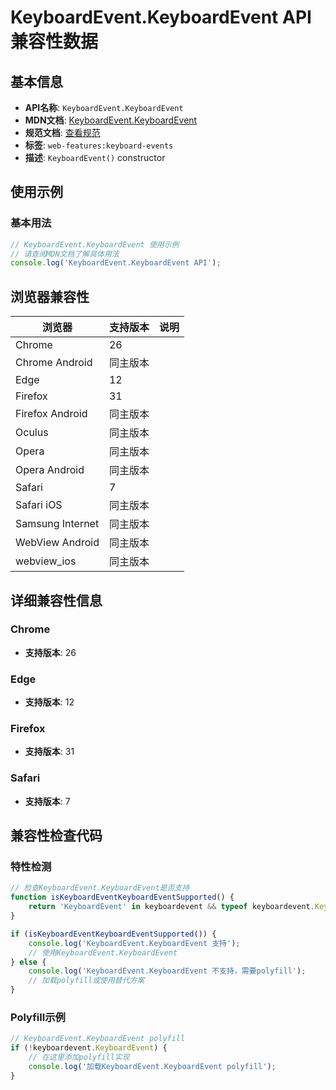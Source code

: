 # KeyboardEvent.KeyboardEvent API 兼容性数据

## 基本信息

- **API名称**: `KeyboardEvent.KeyboardEvent`
- **MDN文档**: [KeyboardEvent.KeyboardEvent](https://developer.mozilla.org/docs/Web/API/KeyboardEvent/KeyboardEvent)
- **规范文档**: [查看规范](https://w3c.github.io/uievents/#dom-keyboardevent-keyboardevent)
- **标签**: `web-features:keyboard-events`
- **描述**: `KeyboardEvent()` constructor

## 使用示例

### 基本用法

```javascript
// KeyboardEvent.KeyboardEvent 使用示例
// 请查阅MDN文档了解具体用法
console.log('KeyboardEvent.KeyboardEvent API');
```

## 浏览器兼容性

| 浏览器 | 支持版本 | 说明 |
|--------|----------|------|
| Chrome | 26 |  |
| Chrome Android | 同主版本 |  |
| Edge | 12 |  |
| Firefox | 31 |  |
| Firefox Android | 同主版本 |  |
| Oculus | 同主版本 |  |
| Opera | 同主版本 |  |
| Opera Android | 同主版本 |  |
| Safari | 7 |  |
| Safari iOS | 同主版本 |  |
| Samsung Internet | 同主版本 |  |
| WebView Android | 同主版本 |  |
| webview_ios | 同主版本 |  |

## 详细兼容性信息

### Chrome

- **支持版本**: 26

### Edge

- **支持版本**: 12

### Firefox

- **支持版本**: 31

### Safari

- **支持版本**: 7

## 兼容性检查代码

### 特性检测

```javascript
// 检查KeyboardEvent.KeyboardEvent是否支持
function isKeyboardEventKeyboardEventSupported() {
    return 'KeyboardEvent' in keyboardevent && typeof keyboardevent.KeyboardEvent === 'function';
}

if (isKeyboardEventKeyboardEventSupported()) {
    console.log('KeyboardEvent.KeyboardEvent 支持');
    // 使用KeyboardEvent.KeyboardEvent
} else {
    console.log('KeyboardEvent.KeyboardEvent 不支持，需要polyfill');
    // 加载polyfill或使用替代方案
}
```

### Polyfill示例

```javascript
// KeyboardEvent.KeyboardEvent polyfill
if (!keyboardevent.KeyboardEvent) {
    // 在这里添加polyfill实现
    console.log('加载KeyboardEvent.KeyboardEvent polyfill');
}
```

